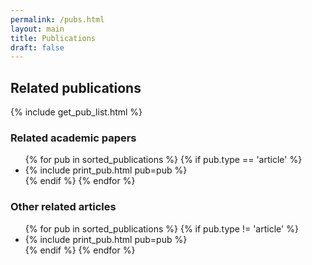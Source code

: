 ```yaml
---
permalink: /pubs.html
layout: main
title: Publications
draft: false
---
```


## Related publications 

{% include get_pub_list.html %}

### Related academic papers
<ul>
  {% for pub in sorted_publications %}
     {% if pub.type == 'article' %}
     <li> {% include print_pub.html pub=pub %} </li>
     {% endif %}
  {% endfor %}
</ul>

### Other related articles

<ul>
  {% for pub in sorted_publications %}
     {% if pub.type != 'article' %}
     <li> {% include print_pub.html pub=pub %} </li>
     {% endif %}
  {% endfor %}
</ul>
